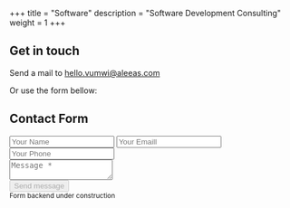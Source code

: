 +++
title = "Software"
description = "Software Development Consulting"
weight = 1
+++

## Get in touch

Send a mail to [hello.vumwi@aleeas.com](mailto:hello.vumwi@aleeas.com)

Or use the form bellow:


<form class="contact-form">
  <h2>Contact Form</h2>
  <div class="input-fields">
    <input type="text" class="input" placeholder="Your Name"\>
    <input type="text" class="input" placeholder="Your Emaill "\>
    <input type="text" class="input" placeholder="Your Phone "\>
  </div>
  <div class="msg">
    <textarea placeholder="Message *"></textarea>
  </div>
  <div>
    <button disabled> Send message</button>
  </div>
  <small> Form backend under construction</small>
</form>
